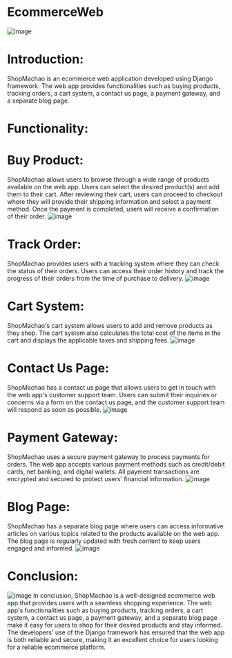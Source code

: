# EcommerceWeb
![image](https://github.com/yashjain1974/EcommerceWeb/assets/69360295/d9d35f43-6245-44b3-bfbb-3d0f47d3213b)

# Introduction:
ShopMachao is an ecommerce web application developed using Django framework. The web app provides functionalities such as buying products, tracking orders, a cart system, a contact us page, a payment gateway, and a separate blog page.

# Functionality:

# Buy Product:
ShopMachao allows users to browse through a wide range of products available on the web app. Users can select the desired product(s) and add them to their cart. After reviewing their cart, users can proceed to checkout where they will provide their shipping information and select a payment method. Once the payment is completed, users will receive a confirmation of their order.
![image](https://github.com/yashjain1974/EcommerceWeb/assets/69360295/2950afe2-730b-40b8-aaf2-1cf456b56b22)


# Track Order:
ShopMachao provides users with a tracking system where they can check the status of their orders. Users can access their order history and track the progress of their orders from the time of purchase to delivery.
![image](https://github.com/yashjain1974/EcommerceWeb/assets/69360295/351bb1dd-40e4-4774-b6a5-b187fdd46bdc)

# Cart System:
ShopMachao's cart system allows users to add and remove products as they shop. The cart system also calculates the total cost of the items in the cart and displays the applicable taxes and shipping fees.
![image](https://github.com/yashjain1974/EcommerceWeb/assets/69360295/c54d0561-d356-4cb9-a76e-872121a6a7ed)

# Contact Us Page:
ShopMachao has a contact us page that allows users to get in touch with the web app's customer support team. Users can submit their inquiries or concerns via a form on the contact us page, and the customer support team will respond as soon as possible.
![image](https://github.com/yashjain1974/EcommerceWeb/assets/69360295/273ff44a-5b1d-4746-b5e7-f5e07316fb28)

# Payment Gateway:
ShopMachao uses a secure payment gateway to process payments for orders. The web app accepts various payment methods such as credit/debit cards, net banking, and digital wallets. All payment transactions are encrypted and secured to protect users' financial information.
![image](https://github.com/yashjain1974/EcommerceWeb/assets/69360295/e5a83f9a-f8e8-4566-bbf6-dff38ab23f20)

# Blog Page:
ShopMachao has a separate blog page where users can access informative articles on various topics related to the products available on the web app. The blog page is regularly updated with fresh content to keep users engaged and informed.
![image](https://github.com/yashjain1974/EcommerceWeb/assets/69360295/7bcf1ef7-e437-4327-85af-23201b150305)

# Conclusion:
![image](https://github.com/yashjain1974/EcommerceWeb/assets/69360295/03d18d83-ee5c-40a7-87ff-1945b4c67b54)
In conclusion, ShopMachao is a well-designed ecommerce web app that provides users with a seamless shopping experience. The web app's functionalities such as buying products, tracking orders, a cart system, a contact us page, a payment gateway, and a separate blog page make it easy for users to shop for their desired products and stay informed. The developers' use of the Django framework has ensured that the web app is both reliable and secure, making it an excellent choice for users looking for a reliable ecommerce platform.
